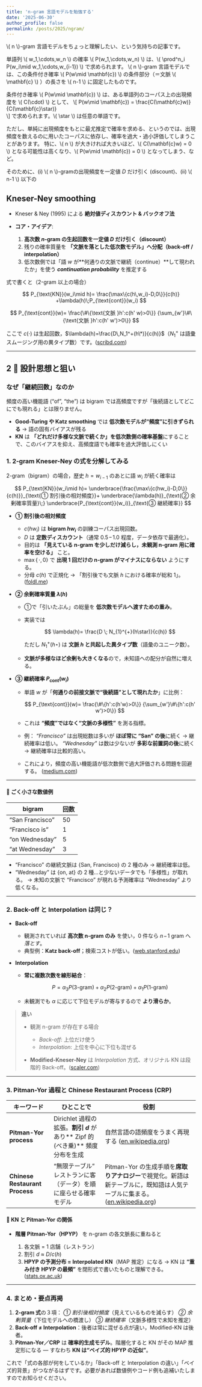 ```yaml
---
title: 'n-gram 言語モデルを勉強する'
date: '2025-06-30'
author_profile: false
permalink: /posts/2025/ngram/
---
```


\\( n \\)-gram 言語モデルをちょっと理解したい、という気持ちの記事です。


単語列 \\( w_1,\cdots,w_n \\) の確率 \\( P(w_1,\cdots,w_n) \\) は、\\( \prod^n_i P(w_i\mid w_1,\cdots,w_{i-1}) \\) で求められます。
\\( n \\)-gram 言語モデルでは、この条件付き確率 \\( P(w\mid \mathbf{c}) \\) の条件部分（＝文脈 \\( \mathbf{c} \\) ）の長さを \\( n-1 \\) に固定したものです。

条件付き確率 \\( P(w\mid \mathbf{c}) \\) は、ある単語列のコーパス上の出現頻度を \\( C(\cdot) \\) として、
\\[
  P(w\mid \mathbf{c}) = \frac{C(\mathbf{c}w)}{C(\mathbf{c}\star)}  
\\]
で求められます。\\( \star \\) は任意の単語です。

ただし、単純に出現頻度をもとに最尤推定で確率を求める、というのでは、出現頻度を数えるのに用いたコーパスに依存し、確率を過大・過小評価してしまうことがあります。
特に、\\( n \\) が大きければ大きいほど、\\( C(\mathbf{c}w) = 0 \\) となる可能性は高くなり、\\( P(w\mid \mathbf{c}) = 0 \\) となってしまう、など。

そのために、(i) \\( n \\)-gramの出現頻度を一定値 $D$ だけ引く (discount)、(ii) \\( n-1 \\) 以下の


## Kneser-Ney smoothing
- Kneser & Ney (1995) による **絶対値ディスカウント & バックオフ法**

* **コア・アイデア**:

  1. **高次数 *n*-gram の生起回数を一定値 $D$ だけ引く（discount）**
  2. 残りの確率質量を **「文脈を落とした低次数モデル」へ分配（back-off / interpolation）**
  3. 低次数側では「語 *w* が\*\*何通りの文脈で継続（continue）\*\*して現われたか」を使う ***continuation probability*** を推定する

式で書くと（2-gram 以上の場合）

$$
P_{\text{KN}}(w_i\mid h)=
\frac{\max\{c(h\,w_i)-D,0\}}{c(h)}
+\lambda(h)\;P_{\text{cont}}(w_i)
$$

$$
P_{\text{cont}}(w)=
\frac{\#\{\text{文脈 }h':c(h' w)>0\}}
     {\sum_{w'}\#\{\text{文脈 }h':c(h' w')>0\}}
$$

ここで $c(\cdot)$ は生起回数，$\lambda(h)=\frac{D\,N_1^+(h\*)}{c(h)}$（$N_1^+$ は語彙スムージング用の異タイプ数）です。([scribd.com][1])

---

## 2 ️⃣ 設計思想と狙い

### なぜ「継続回数」なのか

頻度の高い機能語 (“of”, “the”) は bigram では高頻度ですが「後続語としてどこにでも現れる」とは限りません。

* **Good-Turing や Katz smoothing** では **低次数モデルが“頻度”に引きずられる** → 語の固有バイアスが残る
* **KN** は **「どれだけ多様な文脈で続くか」を低次数側の確率基盤**にすることで、このバイアスを抑え、高頻度語でも確率を過⼤評価しにくい





### 1. 2-gram Kneser-Ney の式を分解してみる

2-gram（bigram）の場合，歴史 $h=w_{i-1}$ のあとに語 $w_i$ が続く確率は

$$
P_{\text{KN}}(w_i\mid h)=
\underbrace{\frac{\max\{c(hw_i)-D,0\}}{c(h)}}_{\text{① 割引後の相対頻度}}+
\underbrace{\lambda(h)}_{\text{② 余剰確率質量}\;}
\underbrace{P_{\text{cont}}(w_i)}_{\text{③ 継続確率}}
$$

* **① 割引後の相対頻度**

  * $c(hw_i)$ は **bigram $h w_i$** の訓練コーパス出現回数。
  * $D$ は **定数ディスカウント**（通常 $0.5\!-\!1.0$ 程度，データ依存で最適化）。
  * 目的は **「見えている n-gram を少しだけ減らし，未観測 n-gram 用に確率を空ける」** こと。
  * $\max\{\,\cdot,0\}$ で **出現 1 回だけの n-gram がマイナスにならない** ようにする。
  * 分母 $c(h)$ で正規化 → 「割引後でも文脈 $h$ における確率が総和 1」。
    ([foldl.me][1])

* **② 余剰確率質量 $\lambda(h)$**

  * ①で「引いたぶん」の総量を **低次数モデルへ渡すための重み**。
  * 実装では

    $$
      \lambda(h)=
        \frac{D \; N_{1}^{+}(h\star)}{c(h)}
    $$

    ただし $N_{1}^{+}(h\star)$ は **文脈 $h$ と共起した異タイプ数**（語彙のユニーク数）。
  * **文脈が多様なほど余剰も大きくなる**ので，未知語への配分が自然に増える。

* **③ 継続確率 $P_{\text{cont}}(w_i)$**

  * 単語 $w$ が「**何通りの前接文脈で“後続語”として現れたか**」に比例：

    $$
      P_{\text{cont}}(w)=
        \frac{\#\{h':c(h'w)>0\}}
             {\sum_{w'}\#\{h':c(h' w')>0\}}
    $$
  * これは **“頻度”ではなく“文脈の多様性”** を測る指標。
  * 例：
    *“Francisco”* は出現総数は多いが **ほぼ常に “San” の後**に続く → 継続確率は低い。
    *“Wednesday”* は数は少ないが **多彩な前置詞の後**に続く → 継続確率は比較的高い。
  * これにより，頻度の高い機能語が低次数側で過大評価される問題を回避する。
    ([medium.com][2])

---

#### 🔢 ごく小さな数値例

| bigram          | 回数 |
| --------------- | -- |
| “San Francisco” | 50 |
| “Francisco is”  | 1  |
| “on Wednesday”  | 5  |
| “at Wednesday”  | 3  |

* “Francisco” の継続文脈は {San, Francisco} の 2 種のみ → 継続確率は低。
* “Wednesday” は {on, at} の 2 種…と少ないデータでも「多様性」が取れる。
  → 未知の文脈で “Francisco” が現れる予測確率は “Wednesday” より低くなる。

---

### 2. Back-off と Interpolation は同じ？

* **Back-off**

  * 観測されていれば **高次数 n-gram のみ** を使い，0 件なら $n\!-\!1$ gram へ *落とす*。
  * 典型例：**Katz back-off**；検索コストが低い。([web.stanford.edu][3])

* **Interpolation**

  * **常に複数次数を線形結合**：

    $$
      P = \alpha_3 P(3\text{-gram}) + \alpha_2 P(2\text{-gram}) + \alpha_1 P(1\text{-gram})
    $$
  * 未観測でも $\alpha$ に応じて下位モデルが寄与するので **より滑らか**。

> **違い**
>
> * 観測 n-gram が存在する場合
>
>   * *Back-off*: 上位だけ使う
>   * *Interpolation*: 上位を中心に下位も混ぜる
> * **Modified-Kneser-Ney** は *Interpolation* 方式、オリジナル KN は段階的 Back-off。([scaler.com][4])

---

### 3. Pitman-Yor 過程と Chinese Restaurant Process (CRP)

| キーワード                          | ひとことで                                                       | 役割                                                                                  |
| ------------------------------ | ----------------------------------------------------------- | ----------------------------------------------------------------------------------- |
| **Pitman-Yor process**         | Dirichlet 過程の拡張。**割引 $d$** があり\*\* Zipf 的 (べき乗)\*\* 頻度分布を生成 | 自然言語の語頻度をうまく再現する ([en.wikipedia.org][5])                                            |
| **Chinese Restaurant Process** | “無限テーブル” レストランに客（データ）を順に座らせる確率モデル                           | Pitman-Yor の生成手順を**席取りアナロジー**で視覚化。新語は新テーブルに，既知語は人気テーブルに集まる。 ([en.wikipedia.org][6]) |

#### 📌 KN と Pitman-Yor の関係

* **階層 Pitman-Yor（HPYP）** を n-gram の各文脈長に重ねると

  1. 各文脈 = 1 店舗（レストラン）
  2. 割引 $d$ ≈ $D/c(h)$
  3. **HPYP の予測分布 = Interpolated KN**（MAP 推定）になる
     → KN は **“重み付き HPYP の最頻”** を閉形式で書いたものと理解できる。([stats.ox.ac.uk][7])

---

### 4. まとめ・要点再掲

1. **2-gram 式**の３項：
   *① 割引後相対頻度*（見えているものを減らす）
   *② 余剰質量*（下位モデルへの橋渡し）
   *③ 継続確率*（文脈多様性で未知を推定）
2. **Back-off ≠ Interpolation**：後者は常に混ぜる点が違い，Modified-KN は後者。
3. **Pitman-Yor／CRP** は **確率的生成モデル**。階層化すると KN がその MAP 推定形になる ― すなわち **KN は“ベイズ的 HPYP の近似”**。

これで「式の各部が何をしているか」「Back-off と Interpolation の違い」「ベイズ的背景」がつながるはずです。必要があれば数値例やコード例も追補いたしますのでお知らせください。

[1]: https://www.foldl.me/2014/kneser-ney-smoothing/?utm_source=chatgpt.com "Kneser-Ney smoothing explained - foldl"
[2]: https://medium.com/%40dennyc/a-simple-numerical-example-for-kneser-ney-smoothing-nlp-4600addf38b8?utm_source=chatgpt.com "A simple numerical example for Kneser-Ney Smoothing [NLP]"
[3]: https://web.stanford.edu/~jurafsky/slp3/3.pdf?utm_source=chatgpt.com "[PDF] N-gram Language Models - Stanford University"
[4]: https://www.scaler.com/topics/nlp/backoff-in-nlp/?utm_source=chatgpt.com "Backoff in NLP - Scaler Topics"
[5]: https://en.wikipedia.org/wiki/Pitman%E2%80%93Yor_process?utm_source=chatgpt.com "Pitman–Yor process"
[6]: https://en.wikipedia.org/wiki/Chinese_restaurant_process?utm_source=chatgpt.com "Chinese restaurant process"
[7]: https://www.stats.ox.ac.uk/~teh/research/compling/hpylm.pdf?utm_source=chatgpt.com "[PDF] A Bayesian Interpretation of Interpolated Kneser-Ney - statistics"

